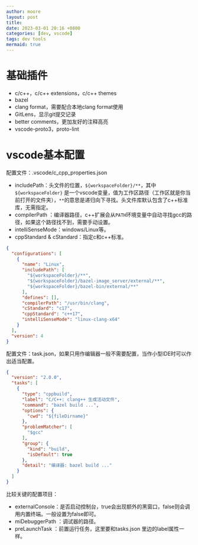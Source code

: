 ```yaml
---
author: moore
layout: post
title:
date: 2023-03-01 20:16 +0800
categories: [dev, vscode]
tags: dev tools
mermaid: true
---
```


# 基础插件
- c/c++，c/c++ extensions，c/c++ themes
- bazel
- clang format，需要配合本地clang format使用
- GitLens，显示git提交记录
- better comments，更加友好的注释高亮
- vscode-proto3，proto-lint

# vscode基本配置

配置文件：.vscode/c_cpp_properties.json

- includePath：头文件的位置，`${workspaceFolder}/**`，其中`${workspaceFolder}`
  是一个vscode变量，值为工作区路径（工作区就是你当前打开的文件夹），`**`的意思是递归向下寻找。头文件库默认包含了c++标准库，无需指定。
- compilerPath ：编译器路径，c++扩展会从`PATH`环境变量中自动寻找gcc的路径，如果这个路径找不到，需要手动设置。
- intelliSenseMode：windows/Linux等。
- cppStandard & cStandard：指定c和c++标准。

```json
{
  "configurations": [
    {
      "name": "Linux",
      "includePath": [
        "${workspaceFolder}/**",
        "${workspaceFolder}/bazel-image_server/external/**",
        "${workspaceFolder}/bazel-bin/external/**"
      ],
      "defines": [],
      "compilerPath": "/usr/bin/clang",
      "cStandard": "c17",
      "cppStandard": "c++17",
      "intelliSenseMode": "linux-clang-x64"
    }
  ],
  "version": 4
}
```

配置文件：task.json，如果只用作编辑器一般不需要配置，当作小型IDE时可以作出适当配置。

```json
{
  "version": "2.0.0",
  "tasks": [
    {
      "type": "cppbuild",
      "label": "C/C++: clang++ 生成活动文件",
      "command": "bazel build ...",
      "options": {
        "cwd": "${fileDirname}"
      },
      "problemMatcher": [
        "$gcc"
      ],
      "group": {
        "kind": "build",
        "isDefault": true
      },
      "detail": "编译器: bazel build ..."
    }
  ]
}
```

比较关键的配置项目：

- externalConsole：是否启动控制台，true会出现额外的黑窗口，false则会调用内置终端。一般设置为false即可。
- miDebuggerPath ：调试器的路径。
- preLaunchTask ：前置运行任务，这里要和tasks.json 里边的label属性一样。